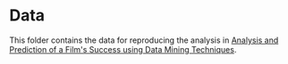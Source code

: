# Data

This folder contains the data for reproducing the analysis in [Analysis and Prediction of a Film's Success using Data Mining Techniques](https://zenodo.org/record/2364373#.XLpJQJNKjEa). 
